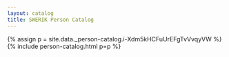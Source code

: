 ```yaml
---
layout: catalog
title: SWERIK Person Catalog
---
```

{% assign p = site.data._person-catalog.i-Xdm5kHCFuUrEFgTvVvqyVW %}
{% include person-catalog.html p=p %}

